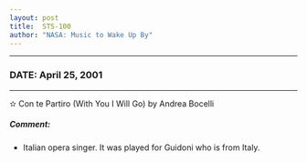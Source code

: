 ```yaml
---
layout: post
title:  STS-100
author: "NASA: Music to Wake Up By"
---
```


----
### DATE: April 25, 2001
----
✫ Con te Partiro (With You I Will Go) by Andrea Bocelli

##### Comment:
* Italian opera singer. It was played for Guidoni who is from Italy.

